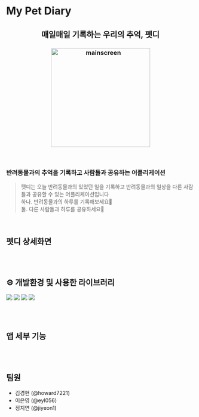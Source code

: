 # My Pet Diary
<h2 align="center"> 매일매일 기록하는 우리의 추억, 펫디 </h2>

<h3 align="center">
<img width="265" alt="mainscreen" src="https://user-images.githubusercontent.com/45346786/105955952-67683c00-60ba-11eb-95f0-ddcda809b475.png"> </h3>


<br>

### 반려동물과의 추억을 기록하고 사람들과 공유하는 어플리케이션
> 펫디는 오늘 반려동물과의 있었던 일을 기록하고 반려동물과의 일상을 다른 사람들과 공유할 수 있는 어플리케이션입니다
> <br> 하나. 반려동물과의 하루를 기록해보세요🐶
> <br> 둘. 다른 사람들과 하루를 공유하세요👫


<br>

## 펫디 상세화면

<br>
<br>


## ⚙️ 개발환경 및 사용한 라이브러리

<p>
<img src="https://img.shields.io/badge/swift-5.3.2-orange">
<img src="https://img.shields.io/badge/Xcode-12.3-blue">
<img src="https://img.shields.io/badge/CocoaPods-1.10.0-white">
<img src="https://img.shields.io/badge/firebase-7.3.0-yellow">
</p>

<br>
<br>

## 앱 세부 기능

<br>
<br>


## 팀원
- 김경현 (@howard7221)
- 이은영 (@eyl056)
- 정지연 (@jiyeon1)
